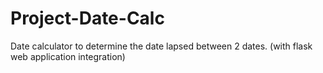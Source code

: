 # Project-Date-Calc
Date calculator to determine the date lapsed between 2 dates. (with flask web application integration)
